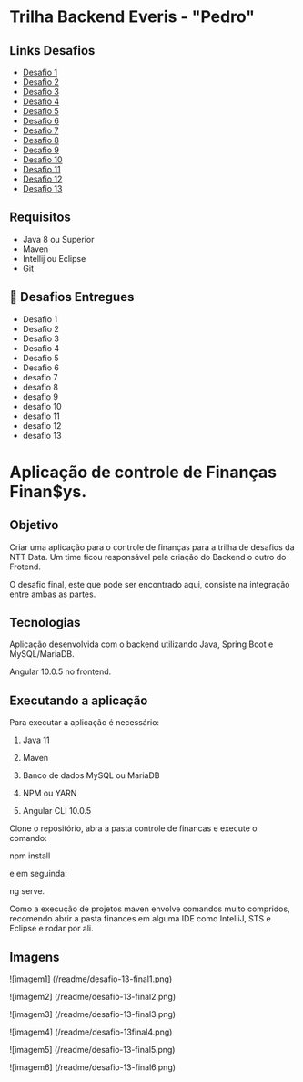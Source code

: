 # Trilha Backend Everis - "Pedro"

## Links Desafios
- [Desafio 1](https://github.com/pedro-git-projects/desafio-trilha-backend-everis/tree/master/desafio-1)
- [Desafio 2](https://github.com/pedro-git-projects/desafio-trilha-backend-everis/tree/master/desafio-2)
- [Desafio 3](https://github.com/pedro-git-projects/desafio-trilha-backend-everis/tree/master/desafio-3)
- [Desafio 4](https://github.com/pedro-git-projects/desafio-trilha-backend-everis/tree/master/desafio-4)
- [Desafio 5](https://github.com/pedro-git-projects/desafio-trilha-backend-everis/tree/master/desafio-5)
- [Desafio 6](https://github.com/pedro-git-projects/desafio-trilha-backend-everis/tree/master/desafio-6)
- [Desafio 7](https://github.com/pedro-git-projects/desafio-trilha-backend-everis/tree/master/desafio-7)
- [Desafio 8](https://github.com/pedro-git-projects/desafio-trilha-backend-everis/tree/master/desafio-8)
- [Desafio 9](https://github.com/pedro-git-projects/desafio-trilha-backend-everis/tree/master/desafio-9)
- [Desafio 10](https://github.com/pedro-git-projects/desafio-trilha-backend-everis/tree/master/desafio-10)
- [Desafio 11](https://github.com/pedro-git-projects/desafio-trilha-backend-everis/tree/master/desafio-11)
- [Desafio 12](https://github.com/pedro-git-projects/desafio-trilha-backend-everis/tree/master/desafio-12)
- [Desafio 13](https://github.com/pedro-git-projects/desafio-trilha-backend-everis/tree/master/desafio-13)


## Requisitos

- Java 8 ou Superior
- Maven
- Intellij ou Eclipse
- Git

## 📅 Desafios Entregues

- Desafio 1 
- Desafio 2 
- Desafio 3 
- Desafio 4 
- Desafio 5 
- Desafio 6
- desafio 7
- desafio 8
- desafio 9
- desafio 10
- desafio 11
- desafio 12
- desafio 13


# Aplicação de controle de Finanças Finan$ys. 

## Objetivo

Criar uma aplicação para o controle de finanças para a trilha de desafios da NTT Data. Um time ficou responsável pela criação do Backend o outro do Frotend. 

O desafio final, este que pode ser encontrado aqui, consiste na integração entre ambas as partes.

## Tecnologias

Aplicação desenvolvida com o backend utilizando Java, Spring Boot e MySQL/MariaDB.

Angular 10.0.5 no frontend.

## Executando a aplicação

Para executar a aplicação é necessário:

1. Java 11

2. Maven

3. Banco de dados MySQL ou MariaDB

4. NPM ou YARN

5. Angular CLI 10.0.5

Clone o repositório, abra a pasta controle de financas e execute o comando:

npm install

e em seguinda:

ng serve.

Como a execução de projetos maven envolve comandos muito compridos, recomendo abrir a pasta finances em alguma IDE como IntelliJ, STS e Eclipse e rodar por ali.

## Imagens
![imagem1] (/readme/desafio-13-final1.png)

![imagem2] (/readme/desafio-13-final2.png)

![imagem3] (/readme/desafio-13-final3.png)

![imagem4] (/readme/desafio-13final4.png)

![imagem5] (/readme/desafio-13-final5.png)

![imagem6] (/readme/desafio-13-final6.png)

